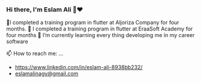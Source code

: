### Hi there, I'm Eslam Ali 👋❤️

 🔭I completed a training program in flutter at Aljoriza Company for four months.
 🔭 I completed a training program in flutter at EraaSoft Academy for four months
 🌱 I’m currently learning every thing developing me in my career software

 📫 How to reach me: ...

   - https://www.linkedin.com/in/eslam-ali-8938bb232/
   - eslamalinagy@gmail.com


